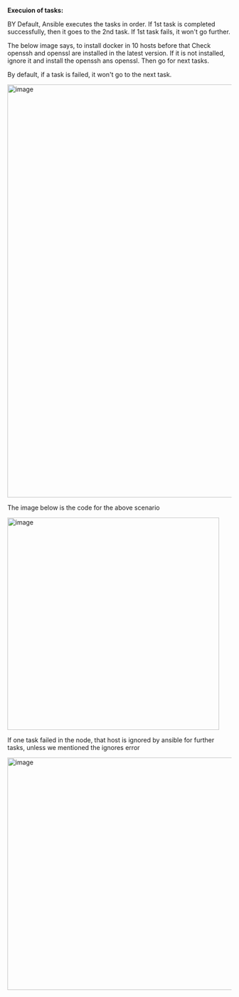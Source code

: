 **Execuion of tasks:**

BY Default,
Ansible executes the tasks in order. If 1st task is completed successfully, then it goes to the 2nd task. If 1st task fails, it won't go further.

The below image says, to install docker in 10 hosts before that Check openssh and openssl  are installed in the latest version.
If it is not installed, ignore it and install the openssh ans openssl. Then go for  next tasks. 

By default, if a task is failed, it won't go to the next task.

<img width="926" alt="image" src="https://github.com/user-attachments/assets/0767096a-e106-4f11-b260-bad8d74dd0c4">

The image below is the code for the above scenario

<img width="476" alt="image" src="https://github.com/user-attachments/assets/04673f3e-e550-4ad2-abf4-b90f0eaaa65f">


If one task failed in the node, that host is ignored by ansible for further tasks, unless we mentioned the ignores error

<img width="521" alt="image" src="https://github.com/user-attachments/assets/2710a074-068f-4136-9dc4-6b3f8d0b94d1">


